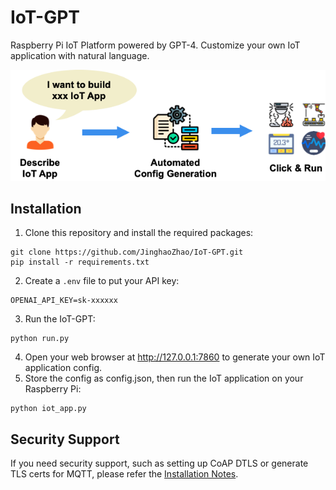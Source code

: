 # IoT-GPT
Raspberry Pi IoT Platform powered by GPT-4. Customize your own IoT application with natural language.

![IoTGPT.png](docs%2FIoTGPT.png)

## Installation

1. Clone this repository and install the required packages:
```
git clone https://github.com/JinghaoZhao/IoT-GPT.git
pip install -r requirements.txt
```
2. Create a `.env` file to put your API key:
```
OPENAI_API_KEY=sk-xxxxxx
```
3. Run the IoT-GPT:
```
python run.py
```
4. Open your web browser at http://127.0.0.1:7860 to generate your own IoT application config.
5. Store the config as config.json, then run the IoT application on your Raspberry Pi:
```
python iot_app.py
```

## Security Support

If you need security support, such as setting up CoAP DTLS or generate TLS certs for MQTT, please refer the [Installation Notes](docs/Installation.md).